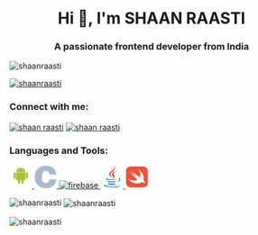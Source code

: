 <h1 align="center">Hi 👋, I'm SHAAN RAASTI</h1>
<h3 align="center">A passionate frontend developer from India</h3>

<p align="left"> <img src="https://komarev.com/ghpvc/?username=shaanraasti&label=Profile%20views&color=0e75b6&style=flat" alt="shaanraasti" /> </p>

<p align="left"> <a href="https://github.com/ryo-ma/github-profile-trophy"><img src="https://github-profile-trophy.vercel.app/?username=shaanraasti" alt="shaanraasti" /></a> </p>

<h3 align="left">Connect with me:</h3>
<p align="left">
<a href="https://linkedin.com/in/shaan raasti" target="blank"><img align="center" src="https://cdn.jsdelivr.net/npm/simple-icons@3.0.1/icons/linkedin.svg" alt="shaan raasti" height="30" width="40" /></a>
<a href="https://fb.com/shaan raasti" target="blank"><img align="center" src="https://cdn.jsdelivr.net/npm/simple-icons@3.0.1/icons/facebook.svg" alt="shaan raasti" height="30" width="40" /></a>
</p>

<h3 align="left">Languages and Tools:</h3>
<p align="left"> <a href="https://developer.android.com" target="_blank"> <img src="https://raw.githubusercontent.com/devicons/devicon/master/icons/android/android-original-wordmark.svg" alt="android" width="40" height="40"/> </a> <a href="https://www.cprogramming.com/" target="_blank"> <img src="https://raw.githubusercontent.com/devicons/devicon/master/icons/c/c-original.svg" alt="c" width="40" height="40"/> </a> <a href="https://firebase.google.com/" target="_blank"> <img src="https://www.vectorlogo.zone/logos/firebase/firebase-icon.svg" alt="firebase" width="40" height="40"/> </a> <a href="https://www.java.com" target="_blank"> <img src="https://raw.githubusercontent.com/devicons/devicon/master/icons/java/java-original.svg" alt="java" width="40" height="40"/> </a> <a href="https://developer.apple.com/swift/" target="_blank"> <img src="https://raw.githubusercontent.com/devicons/devicon/master/icons/swift/swift-original.svg" alt="swift" width="40" height="40"/> </a> </p>

<p><img align="left" src="https://github-readme-stats.vercel.app/api/top-langs?username=shaanraasti&show_icons=true&locale=en&layout=compact" alt="shaanraasti" /></p>

<p>&nbsp;<img align="center" src="https://github-readme-stats.vercel.app/api?username=shaanraasti&show_icons=true&locale=en" alt="shaanraasti" /></p>

<p><img align="center" src="https://github-readme-streak-stats.herokuapp.com/?user=shaanraasti&" alt="shaanraasti" /></p>
